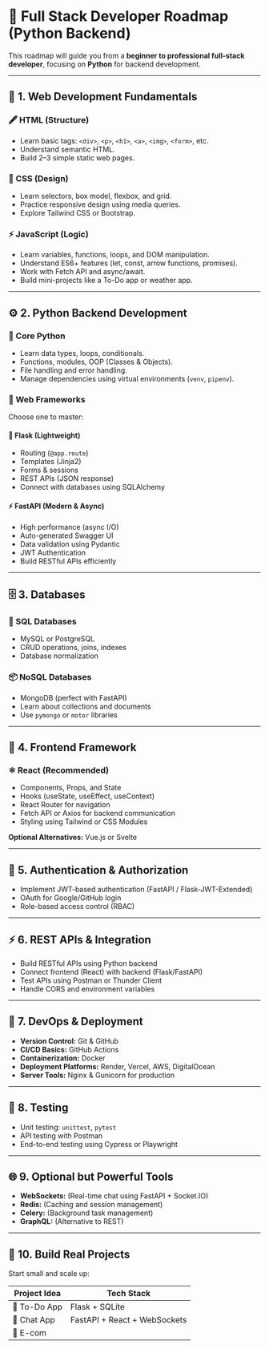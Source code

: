 # 🧭 Full Stack Developer Roadmap (Python Backend)

This roadmap will guide you from a **beginner to professional full-stack developer**, focusing on **Python** for backend development.

---

## 🧱 1. Web Development Fundamentals

### 🖋️ HTML (Structure)
- Learn basic tags: `<div>`, `<p>`, `<h1>`, `<a>`, `<img>`, `<form>`, etc.
- Understand semantic HTML.
- Build 2–3 simple static web pages.

### 🎨 CSS (Design)
- Learn selectors, box model, flexbox, and grid.
- Practice responsive design using media queries.
- Explore Tailwind CSS or Bootstrap.

### ⚡ JavaScript (Logic)
- Learn variables, functions, loops, and DOM manipulation.
- Understand ES6+ features (let, const, arrow functions, promises).
- Work with Fetch API and async/await.
- Build mini-projects like a To-Do app or weather app.

---

## ⚙️ 2. Python Backend Development

### 🐍 Core Python
- Learn data types, loops, conditionals.
- Functions, modules, OOP (Classes & Objects).
- File handling and error handling.
- Manage dependencies using virtual environments (`venv`, `pipenv`).

### 🧩 Web Frameworks

Choose one to master:

#### 🧠 Flask (Lightweight)
- Routing (`@app.route`)
- Templates (Jinja2)
- Forms & sessions
- REST APIs (JSON response)
- Connect with databases using SQLAlchemy

#### ⚡ FastAPI (Modern & Async)
- High performance (async I/O)
- Auto-generated Swagger UI
- Data validation using Pydantic
- JWT Authentication
- Build RESTful APIs efficiently

---

## 🗄️ 3. Databases

### 🧮 SQL Databases
- MySQL or PostgreSQL
- CRUD operations, joins, indexes
- Database normalization

### 📦 NoSQL Databases
- MongoDB (perfect with FastAPI)
- Learn about collections and documents
- Use `pymongo` or `motor` libraries

---

## 🧠 4. Frontend Framework

### ⚛️ React (Recommended)
- Components, Props, and State
- Hooks (useState, useEffect, useContext)
- React Router for navigation
- Fetch API or Axios for backend communication
- Styling using Tailwind or CSS Modules

**Optional Alternatives:** Vue.js or Svelte

---

## 🔐 5. Authentication & Authorization
- Implement JWT-based authentication (FastAPI / Flask-JWT-Extended)
- OAuth for Google/GitHub login
- Role-based access control (RBAC)

---

## ⚡ 6. REST APIs & Integration
- Build RESTful APIs using Python backend
- Connect frontend (React) with backend (Flask/FastAPI)
- Test APIs using Postman or Thunder Client
- Handle CORS and environment variables

---

## 🧰 7. DevOps & Deployment
- **Version Control:** Git & GitHub
- **CI/CD Basics:** GitHub Actions
- **Containerization:** Docker
- **Deployment Platforms:** Render, Vercel, AWS, DigitalOcean
- **Server Tools:** Nginx & Gunicorn for production

---

## 🧪 8. Testing
- Unit testing: `unittest`, `pytest`
- API testing with Postman
- End-to-end testing using Cypress or Playwright

---

## 🌐 9. Optional but Powerful Tools
- **WebSockets:** (Real-time chat using FastAPI + Socket.IO)
- **Redis:** (Caching and session management)
- **Celery:** (Background task management)
- **GraphQL:** (Alternative to REST)

---

## 🧩 10. Build Real Projects

Start small and scale up:

| Project Idea | Tech Stack |
|---------------|------------|
| 📝 To-Do App | Flask + SQLite |
| 💬 Chat App | FastAPI + React + WebSockets |
| 🛒 E-com
